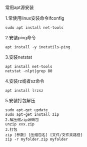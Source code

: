 常用apt源安装

1.常使用linux安装命令ifconfig

```
sudo apt install net-tools
```

2.安装ping命令

```
apt install -y inetutils-ping
```

3.安装netstat

```
apt install net-tools
netstat -nlpt|grep 80
```

4.安装rz或者sz命令

```
apt install lrzsz
```

5.安装打包解压

```
sudo apt-get update
sudo apt-get install zip
2.解压缩zip源码包
unzip xxx.zip
3.打包
zip [参数] [压缩包名] [文件/文件夹路径]
zip -r myfolder.zip myfolder
```

